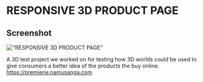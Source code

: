 # RESPONSIVE 3D PRODUCT PAGE

## Screenshot
!["RESPONSIVE 3D PRODUCT PAGE"](https://raw.githubusercontent.com/namusanga/Jumia-3D-shoe/master/screenshot2.jpg "RESPONSIVE 3D PRODUCT PAGE")

A 3D test project we worked on for testing how 3D worlds could be used to give consumers a better idea of the products the buy online. https://premierie.namusanga.com
